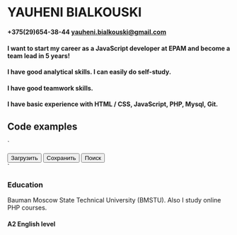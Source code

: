 # YAUHENI BIALKOUSKI
**+375(29)654-38-44
yauheni.bialkouski@gmail.com**

#### I want to start my career as a JavaScript developer at EPAM and become a team lead in 5 years!
#### I have good analytical skills. I can easily do self-study.
#### I have good teamwork skills.

#### I have basic experience with HTML / CSS, JavaScript, PHP, Mysql, Git.

## Code examples
`<!DOCTYPE html>
<html lang="en">
<head>
	<meta charset="UTF-8">
	<title>Document</title>
</head>
<body>
	<div id="menu">
		<button data-action='load'>Загрузить</button>
		<button data-action='save'>Сохранить</button>
		<button data-action='search'>Поиск</button>
	</div>
	<script type="text/javascript">		
		function Menu(elem){
			  this.load = function(){
				alert("Загружаю.....!");
			};
			this.save =function(){
				alert("Сохраняю...!");
			};
			this.search = function(){
				alert("Ищу...!");
			};
			let self = this;
			elem.onclick = function(e){
				let target = e.target;
				let action = target.getAttribute('data-action');
				if(action){
					self[action]();
				}
			};
		};
		new Menu(menu);
	</script>
</body>
</html>`

### Education
  Bauman Moscow State Technical University (BMSTU).
  Also I study online PHP courses.
  

#### A2 English level
